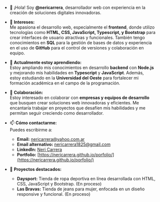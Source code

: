 - 👋 ¡Hola! Soy **@nericarrera**,  desarrollador web con experiencia en la creación de soluciones digitales innovadoras.
  
- 👀 **Intereses:**  
  Me apasiona el desarrollo web, especialmente el **frontend**, donde utilizo tecnologías como **HTML, CSS, JavaScript, Typescript, y Bootstrap** para crear interfaces de usuario atractivas y funcionales. También tengo conocimientos en **SQL** para la gestión de bases de datos y experiencia en el uso de **GitHub** para el control de versiones y colaboración en equipo.

- 🌱 **Actualmente estoy aprendiendo:**  
  Estoy ampliando mis conocimientos en desarrollo **backend** con **Node.js** y mejorando mis habilidades en **Typescript** y **JavaScript**. Además, estoy estudiando en la **Universidad del Oeste** para fortalecer mi formación académica en el campo de la programación.

- 💞️ **Colaboración:**  
  Estoy interesado en colaborar con **empresas y equipos de desarrollo** que busquen crear soluciones web innovadoras y eficientes. Me encantaría trabajar en proyectos que desafíen mis habilidades y me permitan seguir creciendo como desarrollador.

- 📫 **Cómo contactarme:**  
  Puedes escribirme a:  
  - **Email:** nericarrera@yahoo.com.ar
  - **Email alternativo:** nericarrera1825@gmail.com
  - **LinkedIn:** [Neri Carrera](https://www.linkedin.com/in/neri-daniel-carrera-2282bb1ab/)  
  - **Portfolio:** [https://nericarrera.github.io/porfolio/](https://nericarrera.github.io/porfolio/)

- 🚀 **Proyectos destacados:**  
  - **Daysport:** Tienda de ropa deportiva en línea desarrollada con HTML, CSS, JavaScript y Bootstrap. (En proceso)
  - **Las Bravas:** Tienda de jeans para mujer, enfocada en un diseño responsive y funcional. (En proceso)

<!------>
